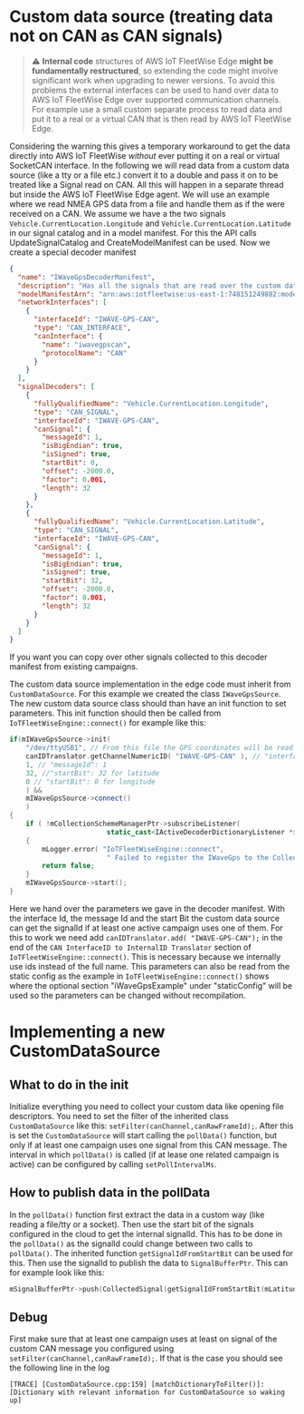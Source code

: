 # Custom data source (treating data not on CAN as CAN signals)

> :warning: **Internal code** structures of AWS IoT FleetWise Edge **might be fundamentally
> restructured**, so extending the code might involve significant work when upgrading to newer
> versions. To avoid this problems the external interfaces can be used to hand over data to AWS IoT
> FleetWise Edge over supported communication channels. For example use a small custom separate
> process to read data and put it to a real or a virtual CAN that is then read by AWS IoT FleetWise
> Edge.

Considering the warning this gives a temporary workaround to get the data directly into AWS IoT
FleetWise _without_ ever putting it on a real or virtual SocketCAN interface. In the following we
will read data from a custom data source (like a tty or a file etc.) convert it to a double and pass
it on to be treated like a Signal read on CAN. All this will happen in a separate thread but inside
the AWS IoT FleetWise Edge agent. We will use an example where we read NMEA GPS data from a file and
handle them as if the were received on a CAN. We assume we have a the two signals
`Vehicle.CurrentLocation.Longitude` and `Vehicle.CurrentLocation.Latitude` in our signal catalog and
in a model manifest. For this the API calls UpdateSignalCatalog and CreateModelManifest can be used.
Now we create a special decoder manifest

```json
{
  "name": "IWaveGpsDecoderManifest",
  "description": "Has all the signals that are read over the custom data source from the NMEA data",
  "modelManifestArn": "arn:aws:iotfleetwise:us-east-1:748151249882:model-manifest/IWaveGPSModel",
  "networkInterfaces": [
    {
      "interfaceId": "IWAVE-GPS-CAN",
      "type": "CAN_INTERFACE",
      "canInterface": {
        "name": "iwavegpscan",
        "protocolName": "CAN"
      }
    }
  ],
  "signalDecoders": [
    {
      "fullyQualifiedName": "Vehicle.CurrentLocation.Longitude",
      "type": "CAN_SIGNAL",
      "interfaceId": "IWAVE-GPS-CAN",
      "canSignal": {
        "messageId": 1,
        "isBigEndian": true,
        "isSigned": true,
        "startBit": 0,
        "offset": -2000.0,
        "factor": 0.001,
        "length": 32
      }
    },
    {
      "fullyQualifiedName": "Vehicle.CurrentLocation.Latitude",
      "type": "CAN_SIGNAL",
      "interfaceId": "IWAVE-GPS-CAN",
      "canSignal": {
        "messageId": 1,
        "isBigEndian": true,
        "isSigned": true,
        "startBit": 32,
        "offset": -2000.0,
        "factor": 0.001,
        "length": 32
      }
    }
  ]
}
```

If you want you can copy over other signals collected to this decoder manifest from existing
campaigns.

The custom data source implementation in the edge code must inherit from `CustomDataSource`. For
this example we created the class `IWaveGpsSource`. The new custom data source class should than
have an init function to set parameters. This init function should then be called from
`IoTFleetWiseEngine::connect()` for example like this:

```cpp
if(mIWaveGpsSource->init(
    "/dev/ttyUSB1", // From this file the GPS coordinates will be read in the NMEA line format
    canIDTranslator.getChannelNumericID( "IWAVE-GPS-CAN" ), // "interfaceId": "IWAVE-GPS-CAN"
    1, // "messageId": 1
    32, //"startBit": 32 for latitude
    0 // "startBit": 0 for longitude
    ) &&
    mIWaveGpsSource->connect()
    )
{
    if ( !mCollectionSchemeManagerPtr->subscribeListener(
                        static_cast<IActiveDecoderDictionaryListener *>( mIWaveGpsSource.get() ) ) )
    {
        mLogger.error( "IoTFleetWiseEngine::connect",
                        " Failed to register the IWaveGps to the CollectionScheme Manager" );
        return false;
    }
    mIWaveGpsSource->start();
}
```

Here we hand over the parameters we gave in the decoder manifest. With the interface Id, the message
Id and the start Bit the custom data source can get the signalId if at least one active campaign
uses one of them. For this to work we need add `canIDTranslator.add( "IWAVE-GPS-CAN");` in the end
of the `CAN InterfaceID to InternalID Translator` section of `IoTFleetWiseEngine::connect()`. This
is necessary because we internally use ids instead of the full name. This parameters can also be
read from the static config as the example in `IoTFleetWiseEngine::connect()` shows where the
optional section "iWaveGpsExample" under "staticConfig" will be used so the parameters can be
changed without recompilation.

# Implementing a new CustomDataSource

## What to do in the init

Initialize everything you need to collect your custom data like opening file descriptors. You need
to set the filter of the inherited class `CustomDataSource` like this:
`setFilter(canChannel,canRawFrameId);`. After this is set the `CustomDataSource` will start calling
the `pollData()` function, but only if at least one campaign uses one signal from this CAN message.
The interval in which `pollData()` is called (if at lease one related campaign is active) can be
configured by calling `setPollIntervalMs`.

## How to publish data in the pollData

In the `pollData()` function first extract the data in a custom way (like reading a file/tty or a
socket). Then use the start bit of the signals configured in the cloud to get the internal signalId.
This has to be done in the `pollData()` as the signalId could change between two calls to
`pollData()`. The inherited function `getSignalIdFromStartBit` can be used for this. Then use the
signalId to publish the data to `SignalBufferPtr`. This can for example look like this:

```cpp
mSignalBufferPtr->push(CollectedSignal(getSignalIdFromStartBit(mLatitudeStartBit),timestamp,lastValidLatitude));
```

## Debug

First make sure that at least one campaign uses at least on signal of the custom CAN message you
configured using `setFilter(canChannel,canRawFrameId);`. If that is the case you should see the
following line in the log

```
[TRACE] [CustomDataSource.cpp:159] [matchDictionaryToFilter()]: [Dictionary with relevant information for CustomDataSource so waking up]
```
